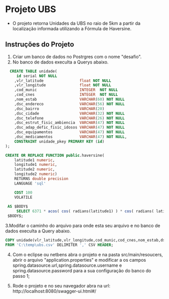 # Projeto UBS
- O projeto retorna Unidades da UBS no raio de 5km a partir da localização informada utilizando a Fórmula de Haversine.

## Instruções do Projeto
1. Criar um banco de dados no Postrgres com o nome "desafio".
2. No banco de dados execulta a Querys abaixo.
```sql
  CREATE TABLE unidade(
     id serial NOT NULL
    ,vlr_latitude                float NOT NULL
    ,vlr_longitude               float NOT NULL
    ,cod_munic                   INTEGER  NOT NULL
    ,cod_cnes                    INTEGER  NOT NULL
    ,nom_estab                   VARCHAR(60) NOT NULL
    ,dsc_endereco                VARCHAR(56) NOT NULL
    ,dsc_bairro                  VARCHAR(20)
    ,dsc_cidade                  VARCHAR(32) NOT NULL
    ,dsc_telefone                VARCHAR(26) NOT NULL
    ,dsc_estrut_fisic_ambiencia  VARCHAR(47) NOT NULL
    ,dsc_adap_defic_fisic_idosos VARCHAR(47) NOT NULL
    ,dsc_equipamentos            VARCHAR(47) NOT NULL
    ,dsc_medicamentos            VARCHAR(47) NOT NULL,
    CONSTRAINT unidade_pkey PRIMARY KEY (id)
);

CREATE OR REPLACE FUNCTION public.haversine(
	latitude1 numeric,
	longitude1 numeric,
	latitude2 numeric,
	longitude2 numeric)
    RETURNS double precision
    LANGUAGE 'sql'

    COST 100
    VOLATILE 
    
 AS $BODY$
	 SELECT 6371 * acos( cos( radians(latitude1) ) * cos( radians( latitude2 ) ) * cos( radians( longitude1 ) - radians(longitude2) ) +    sin( radians(latitude1) ) * sin( radians( latitude2 ) ) )* 1.15 AS distance
 $BODY$;
```

3.Modifar o caminho do arquivo para onde esta seu arquivo e no banco de dados execulta a Query abaixo.
```sql
COPY unidade(vlr_latitude,vlr_longitude,cod_munic,cod_cnes,nom_estab,dsc_endereco,dsc_bairro,dsc_cidade,dsc_telefone,dsc_estrut_fisic_ambiencia,dsc_adap_defic_fisic_idosos,dsc_equipamentos,dsc_medicamentos) 
FROM 'C:\temp\ubs.csv' DELIMITER ',' CSV HEADER;
```
4. Com o eclipse ou netbens abra o projeto e na pasta src/main/resoucers, abrir o arquivo "application.properties" e modificar a os campos spring.datasource.url,spring.datasource.username e spring.datasource.password
para a sua configuração do banco do passo 1;
  
5. Rode o projeto e no seu navegador abra na url: http://localhost:8080/swagger-ui.html#/  

    
    
  
